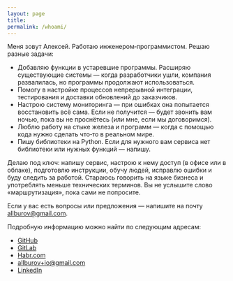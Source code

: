 ```yaml
---
layout: page
title: 
permalink: /whoami/
---
```


Меня зовут Алексей. Работаю инженером‑программистом.
Решаю разные задачи:
- Добавляю функции в устаревшие программы. Расширяю существующие системы — когда разработчики ушли, компания развалилась, но программы продолжают использоваться.
- Помогу в настройке процессов непрерывной интеграции, тестирования и доставки обновлений до заказчиков.
- Настрою систему мониторинга — при ошибках она попытается восстановить всё сама. Если не получится — будет звонить вам ночью, пока вы не проснётесь (или мне, если мы договоримся).
- Люблю работу на стыке железа и программ — когда с помощью кода нужно сделать что‑то в реальном мире.
- Пишу библиотеки на Python. Если для нужного вам сервиса нет библиотеки или нужных функций — напишу.

Делаю под ключ: напишу сервис, настрою к нему доступ (в офисе или в облаке), подготовлю инструкции, обучу людей, исправлю ошибки и буду следить за работой. 
Стараюсь говорить на языке бизнеса и употреблять меньше технических терминов. Вы не услышите слово «маршрутизация», пока сами не попросите.

Если у вас есть вопросы или предложения — напишите на почту allburov@gmail.com.


Подробную информацию можно найти по следующим адресам:
- [GitHub](https://github.com/allburov)
- [GitLab](https://gitlab.com/allburov/)
- [Habr.com](https://habr.com/users/allburov/) 
- [allburov+io@gmail.com](mailto:allburov+io@gmail.com)
- [LinkedIn](https://www.linkedin.com/in/aleksey-burov-99b06164/)

